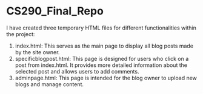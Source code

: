 # CS290_Final_Repo

I have created three temporary HTML files for different functionalities within the project:

   1. index.html: This serves as the main page to display all blog posts made by the site owner.
   2. specificblogpost.html: This page is designed for users who click on a post from index.html. It provides more detailed information about the selected post and allows users to add comments.
   3.  adminpage.html: This page is intended for the blog owner to upload new blogs and manage content.
